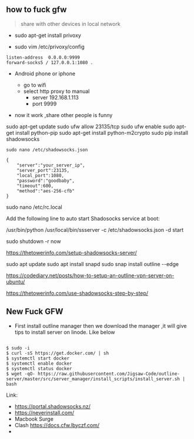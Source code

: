 ## how to fuck gfw 

> share with other devices in local network



- sudo apt-get install privoxy

- sudo vim /etc/privoxy/config 

```shell
listen-address  0.0.0.0:9999
forward-socks5 / 127.0.0.1:1080 .
```



- Android phone or iphone
  - go to wifi
  - select http proxy to manual  
    - server 192.168.1.113
    - port 9999

- now it work ,share other people is funny


sudo apt-get update 
sudo ufw allow 23135/tcp sudo ufw enable
sudo apt-get install python-pip
sudo apt-get install python-m2crypto
sudo pip install shadowsocks

	sudo nano /etc/shadowsocks.json

	{
		"server":"your_server_ip",
		"server_port":23135,
		"local_port":1080,
		"password":"goodbaby",
		"timeout":600,
		"method":"aes-256-cfb"
	}
	
sudo nano /etc/rc.local

Add the following line to auto start Shadosocks service at boot:

/usr/bin/python /usr/local/bin/ssserver -c /etc/shadowsocks.json -d start

sudo shutdown -r now


https://thetowerinfo.com/setup-shadowsocks-server/

sudo apt update
sudo apt install snapd
sudo snap install outline --edge


https://codediary.net/posts/how-to-setup-an-outline-vpn-server-on-ubuntu/

https://thetowerinfo.com/use-shadowsocks-step-by-step/



## New Fuck GFW

* First install  outline manager then we download the manager ,it will give tips to install server on linode. Like below 

~~~shell

$ sudo -i
$ curl -sS https://get.docker.com/ | sh
$ systemctl start docker
$ systemctl enable docker
$ systemctl status docker
$ wget -qO- https://raw.githubusercontent.com/Jigsaw-Code/outline-server/master/src/server_manager/install_scripts/install_server.sh | bash
~~~


Link: 
* https://portal.shadowsocks.nz/
* https://neverinstall.com/
* Macbook Surge
* Clash https://docs.cfw.lbyczf.com/
* 
